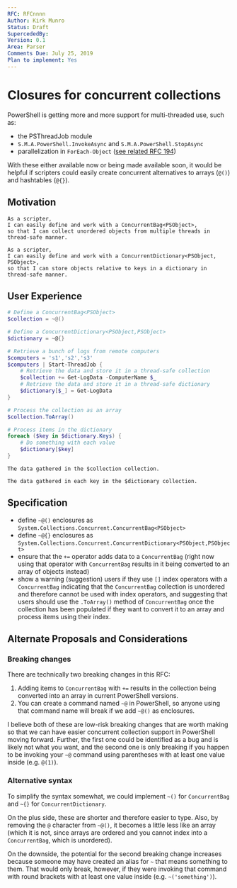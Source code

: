 ```yaml
---
RFC: RFCnnnn
Author: Kirk Munro
Status: Draft
SupercededBy: 
Version: 0.1
Area: Parser
Comments Due: July 25, 2019
Plan to implement: Yes
---
```


# Closures for concurrent collections

PowerShell is getting more and more support for multi-threaded use, such as:

* the PSThreadJob module
* `S.M.A.PowerShell.InvokeAsync` and `S.M.A.PowerShell.StopAsync`
* parallelization in `ForEach-Object` ([see related RFC 194](https://github.com/PowerShell/PowerShell-RFC/pull/194))

With these either available now or being made available soon, it would be
helpful if scripters could easily create concurrent alternatives to arrays
(`@()`) and hashtables (`@{}`).

## Motivation

    As a scripter,
    I can easily define and work with a ConcurrentBag<PSObject>,
    so that I can collect unordered objects from multiple threads in thread-safe manner.

    As a scripter,
    I can easily define and work with a ConcurrentDictionary<PSObject, PSObject>,
    so that I can store objects relative to keys in a dictionary in thread-safe manner.

## User Experience

```powershell
# Define a ConcurrentBag<PSObject>
$collection = ~@()

# Define a ConcurrentDictionary<PSObject,PSObject>
$dictionary = ~@{}

# Retrieve a bunch of logs from remote computers
$computers = 's1','s2','s3'
$computers | Start-ThreadJob {
    # Retrieve the data and store it in a thread-safe collection
    $collection += Get-LogData -ComputerName $_
    # Retrieve the data and store it in a thread-safe dictionary
    $dictionary[$_] = Get-LogData
}

# Process the collection as an array
$collection.ToArray()

# Process items in the dictionary
foreach ($key in $dictionary.Keys) {
    # Do something with each value
    $dictionary[$key]
}
```

```output
The data gathered in the $collection collection.

The data gathered in each key in the $dictionary collection.
```

## Specification

* define `~@()` enclosures as `System.Collections.Concurrent.ConcurrentBag<PSObject>`
* define `~@{}` enclosures as `System.Collections.Concurrent.ConcurrentDictionary<PSObject,PSObject>`
* ensure that the `+=` operator adds data to a `ConcurrentBag` (right now using
that operator with `ConcurrentBag` results in it being converted to an array of
objects instead)
* show a warning (suggestion) users if they use `[]` index operators with a
`ConcurrentBag` indicating that the `ConcurrentBag` collection is unordered and
therefore cannot be used with index operators, and suggesting that users should
use the `.ToArray()` method of `ConcurrentBag` once the collection has been
populated if they want to convert it to an array and process items using their
index.

## Alternate Proposals and Considerations

### Breaking changes

There are technically two breaking changes in this RFC:

1. Adding items to `ConcurrentBag` with `+=` results in the collection being
converted into an array in current PowerShell versions.
1. You can create a command named `~@` in PowerShell, so anyone using that
command name will break if we add `~@()` as enclosures.

I believe both of these are low-risk breaking changes that are worth making so
that we can have easier concurrent collection support in PowerShell moving
forward. Further, the first one could be identified as a bug and is likely not
what you want, and the second one is only breaking if you happen to be invoking
your `~@` command using parentheses with at least one value inside (e.g. `@(1)`).

### Alternative syntax

To simplify the syntax somewhat, we could implement `~()` for `ConcurrentBag`
and `~{}` for `ConcurrentDictionary`.

On the plus side, these are shorter and therefore easier to type. Also, by
removing the `@` character from `~@()`, it becomes a little less like an array
(which it is not, since arrays are ordered and you cannot index into a
`ConcurrentBag`, which is unordered).

On the downside, the potential for the second breaking change increases
because someone may have created an alias for `~` that means something to them.
That would only break, however, if they were invoking that command with round
brackets with at least one value inside (e.g. `~('something')`).
